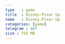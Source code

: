 ```yaml
---
type   : game
title  : Disney-Pixar Up
name   : Disney-Pixar Up
categories: [game]
telegram : 467
size : 755 MB
---
```



